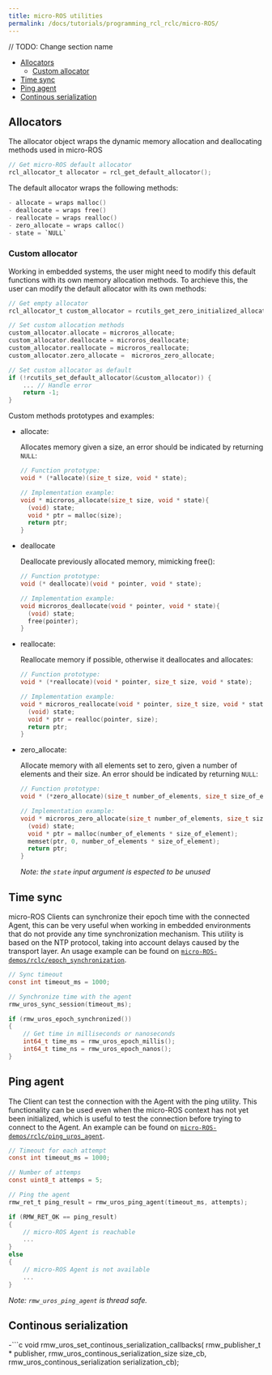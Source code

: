 ```yaml
---
title: micro-ROS utilities
permalink: /docs/tutorials/programming_rcl_rclc/micro-ROS/
---
```


// TODO: Change section name

- [Allocators](#allocators)
  - [Custom allocator](#custom-allocator)
- [Time sync](#time-sync)
- [Ping agent](#ping-agent)
- [Continous serialization](#continous-serialization)

## Allocators

  The allocator object wraps the dynamic memory allocation and deallocating methods used in micro-ROS

  ```c
  // Get micro-ROS default allocator
  rcl_allocator_t allocator = rcl_get_default_allocator();
  ```

  The default allocator wraps the following methods:

  ```c
  - allocate = wraps malloc()
  - deallocate = wraps free()
  - reallocate = wraps realloc()
  - zero_allocate = wraps calloc()
  - state = `NULL`
  ```

### Custom allocator

Working in embedded systems, the user might need to modify this default functions with its own memory allocation methods.
To archieve this, the user can modify the default allocator with its own methods:

```c
// Get empty allocator
rcl_allocator_t custom_allocator = rcutils_get_zero_initialized_allocator();

// Set custom allocation methods
custom_allocator.allocate = microros_allocate;
custom_allocator.deallocate = microros_deallocate;
custom_allocator.reallocate = microros_reallocate;
custom_allocator.zero_allocate =  microros_zero_allocate;

// Set custom allocator as default
if (!rcutils_set_default_allocator(&custom_allocator)) {
    ... // Handle error
    return -1;
}
```

Custom methods prototypes and examples:

- allocate: 
  
  Allocates memory given a size, an error should be indicated by returning `NULL`:

  ```c
  // Function prototype:
  void * (*allocate)(size_t size, void * state);

  // Implementation example:
  void * microros_allocate(size_t size, void * state){
    (void) state;
    void * ptr = malloc(size);
    return ptr;
  }
  ```

- deallocate

  Deallocate previously allocated memory, mimicking free():

  ```c
  // Function prototype:
  void (* deallocate)(void * pointer, void * state);

  // Implementation example:
  void microros_deallocate(void * pointer, void * state){
    (void) state;
    free(pointer);
  }
  ```

- reallocate:

  Reallocate memory if possible, otherwise it deallocates and allocates:
    
  ```c
  // Function prototype:
  void * (*reallocate)(void * pointer, size_t size, void * state);

  // Implementation example:
  void * microros_reallocate(void * pointer, size_t size, void * state){
    (void) state;
    void * ptr = realloc(pointer, size);
    return ptr;
  }
  ```

- zero_allocate:

  Allocate memory with all elements set to zero, given a number of elements and their size. An error should be indicated by returning `NULL`:
   
  ```c
  // Function prototype:
  void * (*zero_allocate)(size_t number_of_elements, size_t size_of_element, void * state);

  // Implementation example:
  void * microros_zero_allocate(size_t number_of_elements, size_t size_of_element, void * state){
    (void) state;
    void * ptr = malloc(number_of_elements * size_of_element);
    memset(ptr, 0, number_of_elements * size_of_element);
    return ptr;
  }
  ```

  *Note: the `state` input argument is espected to be unused*

## Time sync
micro-ROS Clients can synchronize their epoch time with the connected Agent, this can be very useful when working in embedded environments that do not provide any time synchronization mechanism. 
This utility is based on the NTP protocol, taking into account delays caused by the transport layer. An usage example can be found on [`micro-ROS-demos/rclc/epoch_synchronization`](https://github.com/micro-ROS/micro-ROS-demos/blob/galactic/rclc/epoch_synchronization/main.c).

```c
// Sync timeout
const int timeout_ms = 1000;

// Synchronize time with the agent
rmw_uros_sync_session(timeout_ms);

if (rmw_uros_epoch_synchronized()) 
{
    // Get time in milliseconds or nanoseconds
    int64_t time_ms = rmw_uros_epoch_millis();
    int64_t time_ns = rmw_uros_epoch_nanos();
}
```
  
## Ping agent
The Client can test the connection with the Agent with the ping utility. This functionality can be used even when the micro-ROS context has not yet been initialized, which is useful to test the connection before trying to connect to the Agent. An example can be found on [`micro-ROS-demos/rclc/ping_uros_agent`](https://github.com/micro-ROS/micro-ROS-demos/blob/galactic/rclc/ping_uros_agent/main.c).

```c
// Timeout for each attempt
const int timeout_ms = 1000;

// Number of attemps
const uint8_t attemps = 5;

// Ping the agent
rmw_ret_t ping_result = rmw_uros_ping_agent(timeout_ms, attempts);

if (RMW_RET_OK == ping_result) 
{
    // micro-ROS Agent is reachable
    ...
} 
else 
{
    // micro-ROS Agent is not available
    ...
}
```

*Note: `rmw_uros_ping_agent` is thread safe.*

## Continous serialization

-```c
void rmw_uros_set_continous_serialization_callbacks(
rmw_publisher_t * publisher,
rmw_uros_continous_serialization_size size_cb,
rmw_uros_continous_serialization serialization_cb);
```